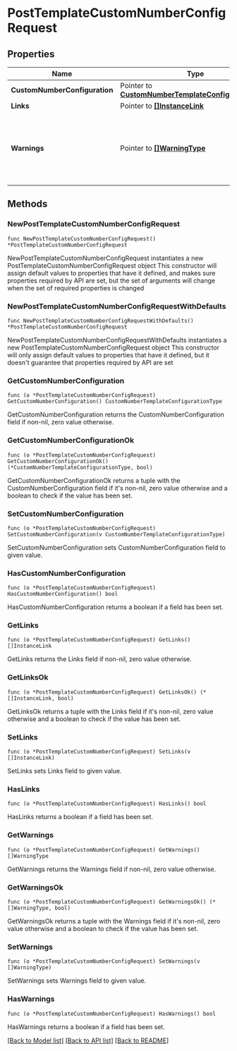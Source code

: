 # PostTemplateCustomNumberConfigRequest

## Properties

Name | Type | Description | Notes
------------ | ------------- | ------------- | -------------
**CustomNumberConfiguration** | Pointer to [**CustomNumberTemplateConfigurationType**](CustomNumberTemplateConfigurationType.md) |  | [optional] 
**Links** | Pointer to [**[]InstanceLink**](InstanceLink.md) |  | [optional] 
**Warnings** | Pointer to [**[]WarningType**](WarningType.md) | Used in conjunction with the Success element to define a business error. | [optional] 

## Methods

### NewPostTemplateCustomNumberConfigRequest

`func NewPostTemplateCustomNumberConfigRequest() *PostTemplateCustomNumberConfigRequest`

NewPostTemplateCustomNumberConfigRequest instantiates a new PostTemplateCustomNumberConfigRequest object
This constructor will assign default values to properties that have it defined,
and makes sure properties required by API are set, but the set of arguments
will change when the set of required properties is changed

### NewPostTemplateCustomNumberConfigRequestWithDefaults

`func NewPostTemplateCustomNumberConfigRequestWithDefaults() *PostTemplateCustomNumberConfigRequest`

NewPostTemplateCustomNumberConfigRequestWithDefaults instantiates a new PostTemplateCustomNumberConfigRequest object
This constructor will only assign default values to properties that have it defined,
but it doesn't guarantee that properties required by API are set

### GetCustomNumberConfiguration

`func (o *PostTemplateCustomNumberConfigRequest) GetCustomNumberConfiguration() CustomNumberTemplateConfigurationType`

GetCustomNumberConfiguration returns the CustomNumberConfiguration field if non-nil, zero value otherwise.

### GetCustomNumberConfigurationOk

`func (o *PostTemplateCustomNumberConfigRequest) GetCustomNumberConfigurationOk() (*CustomNumberTemplateConfigurationType, bool)`

GetCustomNumberConfigurationOk returns a tuple with the CustomNumberConfiguration field if it's non-nil, zero value otherwise
and a boolean to check if the value has been set.

### SetCustomNumberConfiguration

`func (o *PostTemplateCustomNumberConfigRequest) SetCustomNumberConfiguration(v CustomNumberTemplateConfigurationType)`

SetCustomNumberConfiguration sets CustomNumberConfiguration field to given value.

### HasCustomNumberConfiguration

`func (o *PostTemplateCustomNumberConfigRequest) HasCustomNumberConfiguration() bool`

HasCustomNumberConfiguration returns a boolean if a field has been set.

### GetLinks

`func (o *PostTemplateCustomNumberConfigRequest) GetLinks() []InstanceLink`

GetLinks returns the Links field if non-nil, zero value otherwise.

### GetLinksOk

`func (o *PostTemplateCustomNumberConfigRequest) GetLinksOk() (*[]InstanceLink, bool)`

GetLinksOk returns a tuple with the Links field if it's non-nil, zero value otherwise
and a boolean to check if the value has been set.

### SetLinks

`func (o *PostTemplateCustomNumberConfigRequest) SetLinks(v []InstanceLink)`

SetLinks sets Links field to given value.

### HasLinks

`func (o *PostTemplateCustomNumberConfigRequest) HasLinks() bool`

HasLinks returns a boolean if a field has been set.

### GetWarnings

`func (o *PostTemplateCustomNumberConfigRequest) GetWarnings() []WarningType`

GetWarnings returns the Warnings field if non-nil, zero value otherwise.

### GetWarningsOk

`func (o *PostTemplateCustomNumberConfigRequest) GetWarningsOk() (*[]WarningType, bool)`

GetWarningsOk returns a tuple with the Warnings field if it's non-nil, zero value otherwise
and a boolean to check if the value has been set.

### SetWarnings

`func (o *PostTemplateCustomNumberConfigRequest) SetWarnings(v []WarningType)`

SetWarnings sets Warnings field to given value.

### HasWarnings

`func (o *PostTemplateCustomNumberConfigRequest) HasWarnings() bool`

HasWarnings returns a boolean if a field has been set.


[[Back to Model list]](../README.md#documentation-for-models) [[Back to API list]](../README.md#documentation-for-api-endpoints) [[Back to README]](../README.md)


